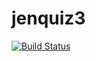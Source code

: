 # jenquiz3
[![Build Status](http://localhost:8080/job/git_chall/badge/icon)](http://localhost:8080/job/git_chall/)

